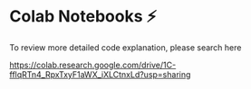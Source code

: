 # Colab Notebooks ⚡
To review more detailed code explanation, please search here 

https://colab.research.google.com/drive/1C-fflqRTn4_RpxTxyF1aWX_iXLCtnxLd?usp=sharing
